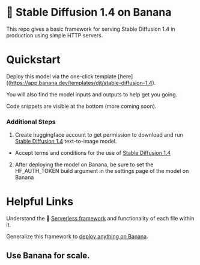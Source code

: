 
# 🍌 Stable Diffusion 1.4 on Banana

This repo gives a basic framework for serving Stable Diffusion 1.4 in production using simple HTTP servers.

# Quickstart

Deploy this model via the one-click template [here]((https://app.banana.dev/templates/djt/stable-diffusion-1.4).

You will also find the model inputs and outputs to help get you going.

Code snippets are visible at the bottom (more coming soon).

### Additional Steps 

1. Create huggingface account to get permission to download and run [Stable Diffusion 1.4](https://huggingface.co/runwayml/stable-diffusion-v1-5) text-to-image model.
  - Accept terms and conditions for the use of [Stable Diffusion 1.4](https://huggingface.co/runwayml/stable-diffusion-v1-5)
2. After deploying the model on Banana, be sure to set the HF_AUTH_TOKEN build argument in the settings page of the model on Banana

# Helpful Links
Understand the 🍌 [Serverless framework](https://docs.banana.dev/banana-docs/core-concepts/inference-server/serverless-framework) and functionality of each file within it.

Generalize this framework to [deploy anything on Banana](https://docs.banana.dev/banana-docs/resources/how-to-serve-anything-on-banana).

## Use Banana for scale.
